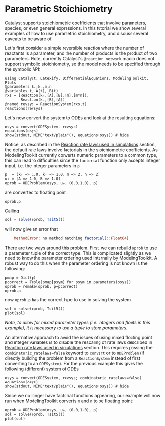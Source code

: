 # Parametric Stoichiometry
Catalyst supports stoichiometric coefficients that involve parameters, species, or even general expressions. In this tutorial we show several examples of how to use parametric stoichiometry, and discuss several caveats to be aware of.

Let's first consider a simple reversible reaction where the number of reactants is a parameter, and the number of products is the product of two parameters. Note, currently Catalyst's `@reaction_network` macro does not support symbolic stoichiometry, so the model needs to be specified through the symbolic API:
```@example s1
using Catalyst, Latexify, DifferentialEquations, ModelingToolkit, Plots
@parameters k₊,k₋,m,n
@variables t, A(t), B(t)
rxs = [Reaction(k₊,[A],[B],[m],[m*n]),
       Reaction(k₋,[B],[A])]
@named revsys = ReactionSystem(rxs,t)
reactions(revsys)
```
Let's now convert the system to ODEs and look at the resulting equations:
```@example s1
osys = convert(ODESystem, revsys)
equations(osys)
show(stdout, MIME"text/plain"(), equations(osys)) # hide
```
Notice, as described in the [Reaction rate laws used in simulations](@ref) section, the default rate laws involve factorials in the stoichiometric coefficients. As ModelingToolkit currently converts numeric parameters to a common type, this can lead to difficulties since the `factorial` function only accepts integer input, i.e. the integer parameters in `p`
```@example s1
p  = (k₊ => 1.0, k₋ => 1.0, m => 2, n => 2)
u₀ = [A => 1.0, B => 1.0]
oprob = ODEProblem(osys, u₀, (0.0,1.0), p)
```
are converted to floating point:
```@example s1
oprob.p
```
Calling
```julia
sol = solve(oprob, Tsit5())
```
will now give an error that
```julia
    MethodError: no method matching factorial(::Float64)
```

There are two ways around this problem. First, we can rebuild `oprob` to use a parameter tuple of the correct type. This is complicated slightly as we need to know the parameter ordering used internally by ModelingToolkit. A robust way to do this when the parameter ordering is not known is the following:
```@example s1
pmap = Dict(p)
pcorrect = Tuple(pmap[psym] for psym in parameters(osys))
oprob = remake(oprob, p=pcorrect)
oprob.p
```
now `oprob.p` has the correct type to use in solving the system
```@example s1
sol = solve(oprob, Tsit5())
plot(sol)
```
*Note, to allow for mixed parameter types (i.e. integers and floats in this example), it is necessary to use a tuple to store parameters.*

An alternative approach to avoid the issues of using mixed floating point and integer variables is to disable the rescaling of rate laws described in [Reaction rate laws used in simulations](@ref) section. This requires passing the `combinatoric_ratelaws=false` keyword to `convert` or to `ODEProblem` (if directly building the problem from a `ReactionSystem` instead of first converting to an `ODESystem`). For the previous example this gives the following (different) system of ODEs
```@example s1
osys = convert(ODESystem, revsys; combinatoric_ratelaws=false)
equations(osys)
show(stdout, MIME"text/plain"(), equations(osys)) # hide
```
Since we no longer have factorial functions appearing, our example will now run when ModelingToolkit converts `m` and `n` to be floating point:
```@example s1
oprob = ODEProblem(osys, u₀, (0.0,1.0), p)
sol = solve(oprob, Tsit5())
plot(sol)
```